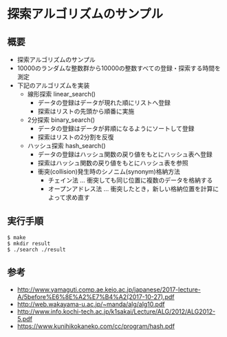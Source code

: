 # 探索アルゴリズムのサンプル

## 概要

* 探索アルゴリズムのサンプル
* 10000のランダムな整数群から10000の整数すべての登録・探索する時間を測定
* 下記のアルゴリズムを実装
	* 線形探索	linear_search()  
		* データの登録はデータが現れた順にリストへ登録  
		* 探索はリストの先頭から順番に実施  
	* 2分探索	binary_search()  
		* データの登録はデータが昇順になるようにソートして登録  
		* 探索はリストの2分割を反復  
	* ハッシュ探索	hash_search()  
		* データの登録はハッシュ関数の戻り値をもとにハッシュ表へ登録  
		* 探索はハッシュ関数の戻り値をもとにハッシュ表を参照  
		* 衝突(collision)発生時のシノニム(synonym)格納方法  
			* チェイン法 … 衝突しても同じ位置に複数のデータを格納する  
			* オープンアドレス法 … 衝突したとき，新しい格納位置を計算によって求め直す  

## 実行手順

	$ make
	$ mkdir result
	$ ./search ./result

## 参考

* http://www.yamaguti.comp.ae.keio.ac.jp/japanese/2017-lecture-A/5before%E6%8E%A2%E7%B4%A2(2017-10-27).pdf
* http://web.wakayama-u.ac.jp/~manda/alg/alg10.pdf
* http://www.info.kochi-tech.ac.jp/k1sakai/Lecture/ALG/2012/ALG2012-5.pdf
* https://www.kunihikokaneko.com/cc/program/hash.pdf

